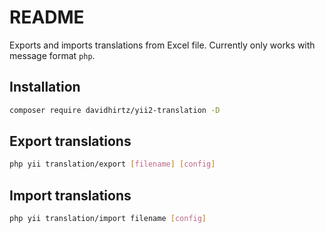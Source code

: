 README
============================

Exports and imports translations from Excel file. Currently only works with message format `php`.

## Installation

```bash
composer require davidhirtz/yii2-translation -D
```

## Export translations

```bash
php yii translation/export [filename] [config]
```

## Import translations

```bash
php yii translation/import filename [config]
```